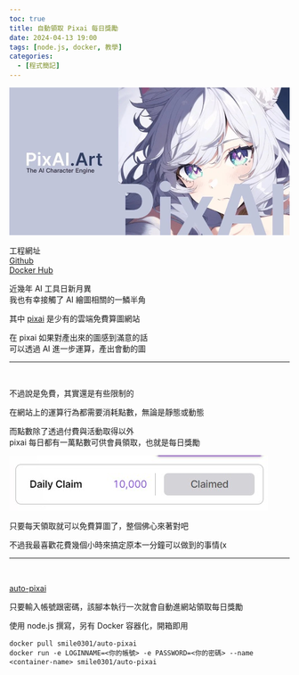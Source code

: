 ```yaml
---
toc: true
title: 自動領取 Pixai 每日獎勵
date: 2024-04-13 19:00
tags: [node.js, docker, 教學]
categories:
  - [程式簡記]
---
```


![title](/img/post/autoPixai_01.jpg)

工程網址  
[Github](https://github.com/Mr-Smilin/auto-pixai)  
[Docker Hub](https://hub.docker.com/r/smile0301/auto-pixai)

近幾年 AI 工具日新月異  
我也有幸接觸了 AI 繪圖相關的一鱗半角

其中 [pixai](https://pixai.art) 是少有的雲端免費算圖網站

在 pixai 如果對產出來的圖感到滿意的話  
可以透過 AI 進一步運算，產出會動的圖

<!-- more -->

---

<br>

不過說是免費，其實還是有些限制的

在網站上的運算行為都需要消耗點數，無論是靜態或動態

而點數除了透過付費與活動取得以外  
pixai 每日都有一萬點數可供會員領取，也就是每日獎勵

![每日獎勵](/img/post/autoPixai_02.jpg)

只要每天領取就可以免費算圖了，整個佛心來著對吧

不過我最喜歡花費幾個小時來搞定原本一分鐘可以做到的事情(x

---

<br>

[auto-pixai](https://github.com/Mr-Smilin/auto-pixai)

只要輸入帳號跟密碼，該腳本執行一次就會自動進網站領取每日獎勵

使用 node.js 撰寫，另有 Docker 容器化，開箱即用

```
docker pull smile0301/auto-pixai
docker run -e LOGINNAME=<你的帳號> -e PASSWORD=<你的密碼> --name <container-name> smile0301/auto-pixai
```
